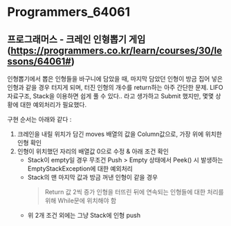 # Programmers_64061
## 프로그래머스 - 크레인 인형뽑기 게임 (https://programmers.co.kr/learn/courses/30/lessons/64061#)
인형뽑기에서 뽑은 인형들을 바구니에 담았을 때, 마지막 담았던 인형이 방금 집어 넣은 인형과 같을 경우 터지게 되며,
터진 인형의 개수를 return하는 아주 간단한 문제. LIFO 자료구조, Stack을 이용하면 쉽게 풀 수 있다..
라고 생가하고 Submit 했지만, 몇몇 상황에 대한 예외처리가 필요했다.

구현 순서는 아래와 같다 : 
1. 크레인을 내릴 위치가 담긴 moves 배열의 값을 Column값으로, 가장 위에 위치한 인형 확인
2. 인형이 위치했던 자리의 배열값 0으로 수정 & 아래 조건 확인
    - Stack이 empty일 경우 무조건 Push > Empty 상태에서 Peek() 시 발생하는 EmptyStackException에 대한 예외처리
    - Stack의 맨 마지막 값과 방금 꺼낸 인형이 같을 경우
      > Return 값 2씩 증가
      > 인형을 터뜨린 뒤에 연속되는 인형들에 대한 처리를 위해 While문에 위치해야 함  
    - 위 2개 조건 외에는 그냥 Stack에 인형 push
